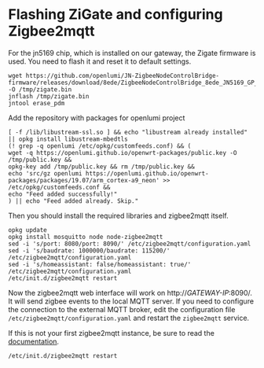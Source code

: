 # Flashing ZiGate and configuring Zigbee2mqtt

For the jn5169 chip, which is installed on our gateway, the Zigate firmware is used.
You need to flash it and reset it to default settings.

```shell
wget https://github.com/openlumi/JN-ZigbeeNodeControlBridge-firmware/releases/download/8ede/ZigbeeNodeControlBridge_8ede_JN5169_GP_Proxy_COORDINATOR_115200.bin -O /tmp/zigate.bin 
jnflash /tmp/zigate.bin
jntool erase_pdm
```

Add the repository with packages for openlumi project

```shell
[ -f /lib/libustream-ssl.so ] && echo "libustream already installed" || opkg install libustream-mbedtls
(! grep -q openlumi /etc/opkg/customfeeds.conf) && (
wget -q https://openlumi.github.io/openwrt-packages/public.key -O /tmp/public.key && 
opkg-key add /tmp/public.key && rm /tmp/public.key &&
echo 'src/gz openlumi https://openlumi.github.io/openwrt-packages/packages/19.07/arm_cortex-a9_neon' >> /etc/opkg/customfeeds.conf &&
echo "Feed added successfully!"
) || echo "Feed added already. Skip."
```

Then you should install the required libraries and zigbee2mqtt itself.

```shell
opkg update
opkg install mosquitto node node-zigbee2mqtt
sed -i 's/port: 8080/port: 8090/' /etc/zigbee2mqtt/configuration.yaml
sed -i 's/baudrate: 1000000/baudrate: 115200/' /etc/zigbee2mqtt/configuration.yaml
sed -i 's/homeassistant: false/homeassistant: true/' /etc/zigbee2mqtt/configuration.yaml
/etc/init.d/zigbee2mqtt restart
```

Now the zigbee2mqtt web interface will work on http://*GATEWAY-IP*:8090/.
It will send zigbee events to the local MQTT server.
If you need to configure the connection to the external MQTT broker, edit 
the configuration file `/etc/zigbee2mqtt/configuration.yaml` and restart
the `zigbee2mqtt` service.

If this is not your first zigbee2mqtt instance, be sure to read the [documentation](https://www.zigbee2mqtt.io/information/FAQ.html#how-do-i-run-multiple-instances-of-zigbee2mqtt).

```shell
/etc/init.d/zigbee2mqtt restart
```
